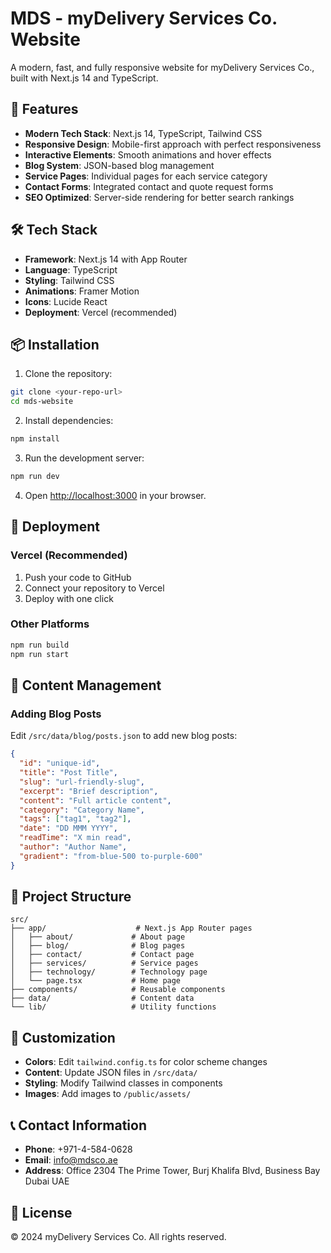 # MDS - myDelivery Services Co. Website

A modern, fast, and fully responsive website for myDelivery Services Co., built with Next.js 14 and TypeScript.

## 🚀 Features

- **Modern Tech Stack**: Next.js 14, TypeScript, Tailwind CSS
- **Responsive Design**: Mobile-first approach with perfect responsiveness
- **Interactive Elements**: Smooth animations and hover effects
- **Blog System**: JSON-based blog management
- **Service Pages**: Individual pages for each service category
- **Contact Forms**: Integrated contact and quote request forms
- **SEO Optimized**: Server-side rendering for better search rankings

## 🛠️ Tech Stack

- **Framework**: Next.js 14 with App Router
- **Language**: TypeScript
- **Styling**: Tailwind CSS
- **Animations**: Framer Motion
- **Icons**: Lucide React
- **Deployment**: Vercel (recommended)

## 📦 Installation

1. Clone the repository:
```bash
git clone <your-repo-url>
cd mds-website
```

2. Install dependencies:
```bash
npm install
```

3. Run the development server:
```bash
npm run dev
```

4. Open [http://localhost:3000](http://localhost:3000) in your browser.

## 🚀 Deployment

### Vercel (Recommended)
1. Push your code to GitHub
2. Connect your repository to Vercel
3. Deploy with one click

### Other Platforms
```bash
npm run build
npm run start
```

## 📝 Content Management

### Adding Blog Posts
Edit `/src/data/blog/posts.json` to add new blog posts:

```json
{
  "id": "unique-id",
  "title": "Post Title",
  "slug": "url-friendly-slug",
  "excerpt": "Brief description",
  "content": "Full article content",
  "category": "Category Name",
  "tags": ["tag1", "tag2"],
  "date": "DD MMM YYYY",
  "readTime": "X min read",
  "author": "Author Name",
  "gradient": "from-blue-500 to-purple-600"
}
```

## 📁 Project Structure

```
src/
├── app/                    # Next.js App Router pages
│   ├── about/             # About page
│   ├── blog/              # Blog pages
│   ├── contact/           # Contact page
│   ├── services/          # Service pages
│   ├── technology/        # Technology page
│   └── page.tsx           # Home page
├── components/            # Reusable components
├── data/                  # Content data
└── lib/                   # Utility functions
```

## 🎨 Customization

- **Colors**: Edit `tailwind.config.ts` for color scheme changes
- **Content**: Update JSON files in `/src/data/`
- **Styling**: Modify Tailwind classes in components
- **Images**: Add images to `/public/assets/`

## 📞 Contact Information

- **Phone**: +971-4-584-0628
- **Email**: info@mdsco.ae
- **Address**: Office 2304 The Prime Tower, Burj Khalifa Blvd, Business Bay Dubai UAE

## 📄 License

© 2024 myDelivery Services Co. All rights reserved.
